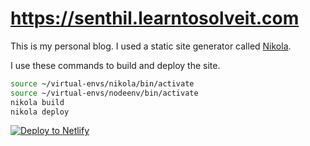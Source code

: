 # <https://senthil.learntosolveit.com>

This is my personal blog. I used a static site generator called [Nikola](https://getnikola.com/).

I use these commands to build and deploy the site.

```bash
source ~/virtual-envs/nikola/bin/activate
source ~/virtual-envs/nodeenv/bin/activate
nikola build
nikola deploy
```

[![Deploy to Netlify](https://www.netlify.com/img/deploy/button.svg)](https://app.netlify.com/start/deploy?repository=https://github.com/orsenthil/senthil.learntosolveit.com&stack=cms)
